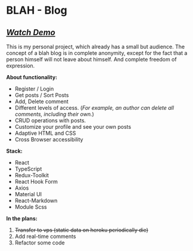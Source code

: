 # BLAH - Blog

## *[Watch Demo](https://blah-blog-frontend-kaiseridze.vercel.app/ "Link to demo")*

This is my personal project, which already has a small but audience.
The concept of a blah blog is in complete anonymity, 
except for the fact that a person himself will not leave about himself.
And complete freedom of expression.

**About functionality:** 
* Register / Login
* Get posts / Sort Posts
* Add, Delete comment
* Different levels of access. (*For example, an author can delete all comments, including their own.*)
* CRUD operations with posts.
* Customize your profile and see your own posts
* Adaptive HTML and CSS
* Cross Browser accessibility

**Stack:**
* React
* TypeScript
* Redux-Toolkit
* React Hook Form
* Axios
* Material UI
* React-Markdown
* Module Scss

**In the plans:**
1. ~~Transfer to vps (static data on heroku periodically die)~~
2. Add real-time comments 
3. Refactor some code 
